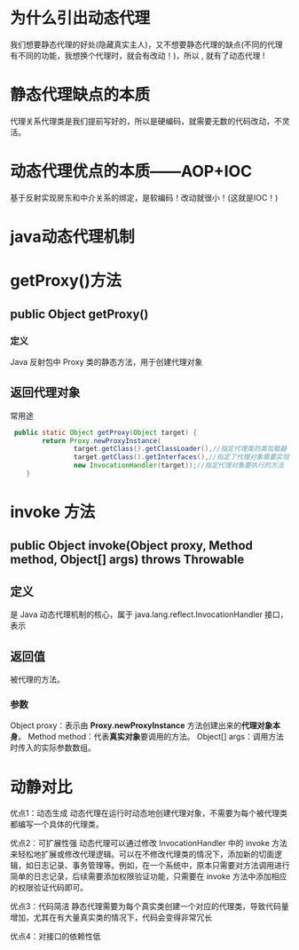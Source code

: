 # 为什么引出动态代理

我们想要静态代理的好处(隐藏真实主人)，又不想要静态代理的缺点(不同的代理有不同的功能，我想换个代理时，就会有改动！)，所以 , 就有了动态代理 !

# 静态代理缺点的本质
代理关系代理类是我们提前写好的，所以是硬编码，就需要无数的代码改动，不灵活。

# 动态代理优点的本质——AOP+IOC
基于反射实现房东和中介关系的绑定，是软编码！改动就很小！(这就是IOC！)


# java动态代理机制
# getProxy()方法
## public Object getProxy()
### 定义
Java 反射包中 Proxy 类的静态方法，用于创建代理对象

## 返回代理对象
常用途
```java
 public static Object getProxy(Object target) {
        return Proxy.newProxyInstance(
                target.getClass().getClassLoader(),//指定代理类的类加载器
                target.getClass().getInterfaces(),//指定了代理对象需要实现的接口
                new InvocationHandler(target));//指定代理对象要执行的方法
    }
```



# invoke 方法
## public Object invoke(Object proxy, Method method, Object[] args) throws Throwable
## 定义
是 Java 动态代理机制的核心，属于 java.lang.reflect.InvocationHandler 接口，表示

## 返回值
被代理的方法。

### 参数
Object proxy：表示由 **Proxy.newProxyInstance** 方法创建出来的**代理对象本身**。
Method method：代表**真实对象**要调用的方法。
Object[] args：调用方法时传入的实际参数数组。


# 动静对比
优点1：动态生成 
    动态代理在运行时动态地创建代理对象，不需要为每个被代理类都编写一个具体的代理类。

优点2：可扩展性强
    动态代理可以通过修改 InvocationHandler 中的 invoke 方法来轻松地扩展或修改代理逻辑。可以在不修改代理类的情况下，添加新的切面逻辑，如日志记录、事务管理等。例如，在一个系统中，原本只需要对方法调用进行简单的日志记录，后续需要添加权限验证功能，只需要在 invoke 方法中添加相应的权限验证代码即可。

优点3：代码简洁
    静态代理需要为每个真实类创建一个对应的代理类，导致代码量增加，尤其在有大量真实类的情况下，代码会变得非常冗长

优点4：对接口的依赖性低
